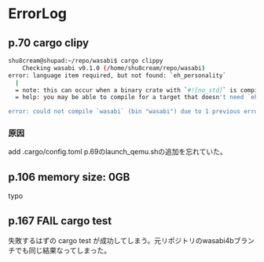 # ErrorLog
## p.70 cargo clipy
```sh
shu8cream@shupad:~/repo/wasabi$ cargo clippy
    Checking wasabi v0.1.0 (/home/shu8cream/repo/wasabi)
error: language item required, but not found: `eh_personality`
  |
  = note: this can occur when a binary crate with `#![no_std]` is compiled for a target where `eh_personality` is defined in the standard library
  = help: you may be able to compile for a target that doesn't need `eh_personality`, specify a target with `--target` or in `.cargo/config`

error: could not compile `wasabi` (bin "wasabi") due to 1 previous error
```

### 原因
add .cargo/config.toml
p.69のlaunch_qemu.shの追加を忘れていた。

## p.106 memory size: 0GB
typo

## p.167 FAIL cargo test
失敗するはずの cargo test が成功してしまう。元リポジトリのwasabi4bブランチでも同じ結果なってしまった。

